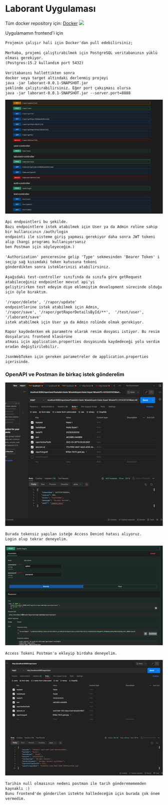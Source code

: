 # Laborant Uygulaması

Tüm docker repository için: [Docker](https://hub.docker.com/repositories/mustafasansar44 "Docker Repositorylerim")
![](https://www.labnol.org/images/2008/convertpicture)

Uygulamamın frontend'i için [](https://github.com/mustafasansar44/laborant-frontend)

```
Projemin çalışır hali için Docker'dan pull edebilirsiniz;

Merhaba, projemi çalıştırabilmek için PostgreSQL veritabanının yüklü olması gerekiyor. 
(Postgres:15.2 kullandım port 5432)

Veritabanını hallettikten sonra
docker veya target altındaki derlenmiş projeyi
java -jar laborant-0.0.1-SNAPSHOT.jar 
şeklinde çalıştırabilirsiniz. Eğer port çakışması olursa
java -jar laborant-0.0.1-SNAPSHOT.jar --server.port=8888

```

![](images/api.png)


```
Api endpointleri bu şekilde.
Bazı endpointlere istek atabilmek için User ya da Admin rolüne sahip bir kullanıcının /auth/login
endpointi ile sisteme giriş yapması gerekiyor daha sonra JWT tokeni alıp (hangi programı kullanıyorsanız 
ben Postman için söyleyeceğim.) 

'Authorization' penceresine gelip 'Type' sekmesinden 'Bearer Token' i seçip sağ kısımdaki token kutusuna tokeni
gönderdikten sonra isteklerinizi atabilirsiniz. 

Aşağıdaki test-controller sınıfında da sınıfa göre getRequest atabileceğiniz endpointler mevcut api'yi 
geliştirirken test edeyim diye eklemiştim development sürecinde olduğu için öyle bıraktım.

'/rapor/delete', '/rapor/update' 
endpointlerine istek atabilmek için Admin,
'/rapor/save', '/rapor/getRaporDetailsById/**',  '/test/user', '/laborant/save' 
istek atabilmek için User ya da Admin rolünde olmak gerekiyor.
```
```
Rapor kaydederken ek parametre olarak resim dosyası istiyor. Bu resim dosyalarını frontend klasörüne
atması için application.properties dosyasında kaydedeceği yolu verdim oradan değiştirilebilir.

JsonWebToken için gereken parametreler de application.properties içerisinde.
```

### OpenAPI ve Postman ile birkaç istek gönderelim

![](images/accessDenied.PNG)
```
Burada tokensiz yapılan isteğe Access Denied hatası alıyoruz.
Login olup tekrar deneyelim.
```
![](images/accessToken.PNG)
```
Access Tokeni Postman'a ekleyip birdaha deneyelim.
```
![](images/postSave.PNG)
```
Tarihin null olmasının nedeni postman ile tarih gönderemememden kaynaklı :)
Bunu frontend'de gönderilen istekte halledeceğim için burada çok önem vermedim.
```
